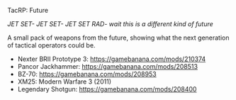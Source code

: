 TacRP: Future

*JET SET- JET SET- JET SET RAD- wait this is a different kind of future*

A small pack of weapons from the future, showing what the next generation of tactical operators could be.

- Nexter BRII Prototype 3: https://gamebanana.com/mods/210374
- Pancor Jackhammer: https://gamebanana.com/mods/208513
- BZ-70: https://gamebanana.com/mods/208953
- XM25: Modern Warfare 3 (2011)
- Legendary Shotgun: https://gamebanana.com/mods/208400